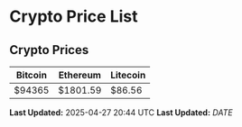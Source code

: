 # Crypto Price List

## Crypto Prices
| Bitcoin | Ethereum | Litecoin |
| ------- | -------- | -------- |
| $94365 | $1801.59 | $86.56 |
**Last Updated:** 2025-04-27 20:44 UTC
**Last Updated:** $DATE$
